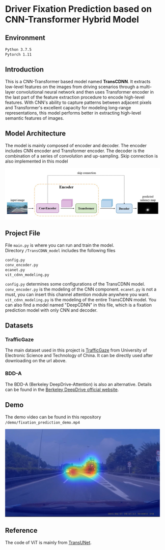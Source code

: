 # Driver Fixation Prediction based on CNN-Transformer Hybrid Model
## Environment
    Python 3.7.5
    Pytorch 1.11

## Introduction
This is a CNN-Transformer based model named **TransCDNN**. It extracts low-level features on the images from driving scenarios through a multi-layer convolutional neural network and then uses Transformer encoder in the last part of the feature extraction procedure to encode high-level features. With CNN's ability to capture patterns between adjacent pixels and Transformer's excellent capacity for modeling long-range representations, this model performs better in extracting high-level semantic features of images.

## Model Architecture
The model is mainly composed of encoder and decoder. The encoder includes CNN encoder and Transformer encoder. The decoder is the combination of a series of convolution and up-sampling. Skip connection is also implemented in this model

![model](https://github.com/LucasLee-ff/Driver-fixation-prediction/blob/master/demo/model.jpg)

## Project File
File `main.py` is where you can run and train the model.  
Directory `/TransCDNN_model` includes the following files

    config.py
    conv_encoder.py
    ecanet.py
    vit_cdnn_modeling.py
`config.py` determines some configurations of the TransCDNN model.  
`conv_encoder.py` is the modeling of the CNN component.
`ecanet.py` is not a must, you can insert this channel attention module anywhere you want.  
`vit_cdnn_modeling.py` is the modeling of the entire TransCDNN model. You can also find a model named "DeepCDNN" in this file, which is a fixation prediction model with only CNN and decoder.  

## Datasets
### TrafficGaze
The main dataset used in this project is [TrafficGaze](https://github.com/taodeng/CDNN-traffic-saliency) from University of Electronic Science and Technology of China. It can be directly used after downloading on the url above.

### BDD-A
The BDD-A (Berkeley DeepDrive-Attention) is also an alternative. Details can be found in the [Berkeley DeepDrive official website](https://deepdrive.berkeley.edu/).

## Demo
The demo video can be found in this repository `/demo/fixation_prediction_demo.mp4`

![demo_picture](https://github.com/LucasLee-ff/Driver-fixation-prediction/blob/master/demo/demo.jpg)

## Reference
The code of ViT is mainly from [TransUNet](https://github.com/Beckschen/TransUNet).